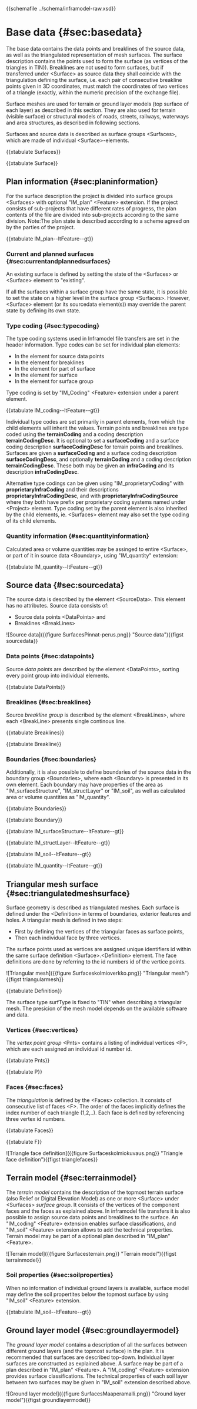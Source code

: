 {{schemafile ../schema/inframodel-raw.xsd}}
# Base data {#sec:basedata}

The base data contains the data points and breaklines of the source data, as well as the triangulated representation of mesh surfaces.
The surface description contains the points used to form the surface (as vertices of the triangles in TIN)).
Breaklines are not used to form surfaces, but if transferred under \<Surface> as source data they shall coincide with the triangulation defining the surface, i.e. each pair of consecutive breakline points given in 3D coordinates, must match the coordinates of two vertices of a triangle (exactly, within the numeric precision of the exchange file).

Surface meshes are used for terrain or ground layer models (top surface of each layer) as described in this section. 
They are also used for terrain (visible surface) or structural models of roads, streets, railways, waterways and area structures, as described in following sections.

Surfaces and source data is described as surface groups \<Surfaces>, which are made of individual \<Surface>-elements. 

{{xtabulate Surfaces}}

{{xtabulate Surface}}

## Plan information {#sec:planinformation}

For the surface description the project is divided into surface groups \<Surfaces> with optional "IM_plan" \<Feature> extension.
If the project consists of sub-projects that have different rates of progress, the plan contents of the file are divided into sub-projects according to the same division.
Note:The plan state is described according to a scheme agreed on by the parties of the project.

{{xtabulate IM_plan--ltFeature--gt}}

### Current and planned surfaces {#sec:currentandplannedsurfaces}

An existing surface is defined by setting the state of the \<Surfaces> or \<Surface> element to "existing". 

If all the surfaces within a surface group have the same state, it is possible to set the state on a higher level in the surface group \<Surfaces>. 
However, \<Surface> element (or its sourcedata element(s)) may override the parent state by defining its own state. 

### Type coding {#sec:typecoding}

The type coding systems used in Inframodel file transfers are set in the header information. Type codes can be set for individual plan elements:

- In the element <DataPoints> for source data points
- In the element <BreakLine> for breaklines
- In the element <Boundary> for part of surface
- In the element <Surface> for surface
- In the element <Surfaces> for surface group

Type coding is set by "IM_Coding" \<Feature> extension under a parent element.

{{xtabulate IM_coding--ltFeature--gt}}

Individual type codes are set primarily in parent elements, from which the child elements will inherit the values. 
Terrain points and breaklines are type coded using the **terrainCoding** and a coding description **terrainCodingDesc**.
It is optional to set a **surfaceCoding** and a surface coding description **surfaceCodingDesc** for terrain points and breaklines.
Surfaces are given a **surfaceCoding** and a surface coding description **surfaceCodingDesc**, and optionally **terrainCoding** and a coding description **terrainCodingDesc**.
These both may be given an **infraCoding** and its description **infraCodingDesc**. 
 
Alternative type codings can be given using "IM_proprietaryCoding" with **proprietaryInfraCoding** and their descriptions **proprietaryInfraCodingDesc**, and with **proprietaryInfraCodingSource** where they both have prefix per proprietary coding systems named under \<Project> element.
Type coding set by the parent element is also inherited by the child elements, ie. \<Surfaces> element may also set the type coding of its child elements.

### Quantity information {#sec:quantityinformation}

Calculated area or volume quantities may be assinged to entire \<Surface>, or part of it in source data \<Boundary>, using "IM_quantity" extension:
 
{{xtabulate IM_quantity--ltFeature--gt}} 
 
## Source data {#sec:sourcedata}

The source data is described by the element \<SourceData>. This element has no attributes.
Source data consists of:

 - Source data points \<DataPoints> and
 - Breaklines \<BreakLines>

![Source data]({{figure SurfacesPinnat-perus.png}} "Source data"){{figst sourcedata}}

### Data points {#sec:datapoints}

Source *data points* are described by the element \<DataPoints>, sorting every point group into individual elements. 

{{xtabulate DataPoints}}

### Breaklines {#sec:breaklines}

Source *breakline group* is described by the element \<BreakLines>, where each \<BreakLine> presents single continous line. 

{{xtabulate Breaklines}}

{{xtabulate Breakline}}

### Boundaries {#sec:boundaries}

Additionally, it is also possible to define boundaries of the source data in the boundary group \<Boundaries>, where each \<Boundary> is presented in its own element. Each boundary may have properties of the area as "IM_surfaceStructure", "IM_structLayer" or "IM_soil", as well as calculated area or volume quantities as "IM_quantity". 

{{xtabulate Boundaries}}

{{xtabulate Boundary}}
 
{{xtabulate IM_surfaceStructure--ltFeature--gt}}
 
{{xtabulate IM_structLayer--ltFeature--gt}}
 
{{xtabulate IM_soil--ltFeature--gt}}
 
{{xtabulate IM_quantity--ltFeature--gt}}

## Triangular mesh surface {#sec:triangulatedmeshsurface}

Surface geometry is described as triangulated meshes. 
Each surface is defined under the \<Definition> in terms of boundaries, exterior features and holes. 
A triangular mesh is defined in two steps:

- First by defining the vertices of the triangular faces as surface points, 
- Then each individual face by three vertices. 

The surface points used as vertices are assigned unique identifiers id within the same surface definition \<Surface>.\<Definition> element. 
The face definitions are done by referring to the id numbers id of the vertice points.

![Triangular mesh]({{figure Surfaceskolmioverkko.png}} "Triangular mesh"){{figst triangularmesh}}

{{xtabulate Definition}}

The surface type surfType is fixed to "TIN" when describing a triangular mesh. 
The presicion of the mesh model depends on the available software and data.

### Vertices {#sec:vertices}

The *vertex point group* \<Pnts> contains a listing of individual vertices \<P>, which are each assigned an individual id number id.

{{xtabulate Pnts}}

{{xtabulate P}}

### Faces {#sec:faces}

The *triangulation* is defined by the \<Faces> collection. It consists of consecutive list of faces \<F>. 
The order of the faces implicitly defines the index number of each triangle (1,2,..). 
Each face is defined by referencing three vertex id numbers.

{{xtabulate Faces}}

{{xtabulate F}}

![Triangle face definition]({{figure Surfaceskolmiokuvaus.png}} "Triangle face definition"){{figst trianglefaces}}

## Terrain model {#sec:terrainmodel}

The *terrain model* contains the description of the topmost terrain surface (also Relief or Digital Elevation Model) as one or more \<Surface> under \<Surfaces> *surface group*. 
It consists of the vertices of the component faces <Pnts> and the faces <Faces> as explained above. 
In inframodel file transfers it is also possible to assign source data points and breaklines to the surface.
An "IM_coding" \<Feature> extension enables surface classifications, and "IM_soil" \<Feature> extension allows to add the technical properties. 
Terrain model may be part of a optional plan described in "IM_plan" \<Feature>. 

![Terrain model]({{figure Surfacesterrain.png}} "Terrain model"){{figst terrainmodel}}
 
### Soil properties {#sec:soilproperties}

When no information of individual ground layers is available, surface model may define the soil propertites below the topmost surface by using "IM_soil" \<Feature> extension.

{{xtabulate IM_soil--ltFeature--gt}}

## Ground layer model {#sec:groundlayermodel}

The *ground layer model* contains a description of all the surfaces between different ground layers (and the topmost surface) in the plan. 
It is recommended that surfaces are described top-down. Individual layer surfaces are constructed as explained above.
A surface may be part of a plan described in "IM_plan" \<Feature>. 
A "IM_coding" \<Feature> extension provides surface classifications. 
The technical properties of each soil layer between two surfaces may be given in "IM_soil" <Feature> extension described above. 

![Ground layer model]({{figure SurfacesMaaperamalli.png}} "Ground layer model"){{figst groundlayermodel}}	




